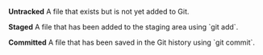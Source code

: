 

 **Untracked**
A file that exists but is not yet added to Git.

 **Staged**
A file that has been added to the staging area using \`git add\`.

 **Committed**
A file that has been saved in the Git history using \`git commit\`.

